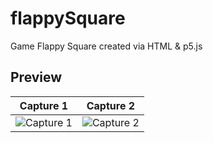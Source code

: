 # flappySquare
 Game Flappy Square created via HTML & p5.js
 
 ## Preview
 
 Capture 1             |  Capture 2
:-------------------------:|:-------------------------:
![Capture 1](https://github.com/OxiGen1001/flappySquare/blob/master/assets/img/1.JPG) |  ![Capture 2](https://github.com/OxiGen1001/flappySquare/blob/master/assets/img/2.png)



